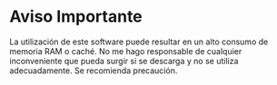 # Aviso Importante

La utilización de este software puede resultar en un alto consumo de memoria RAM o caché. No me hago responsable de cualquier inconveniente que pueda surgir si se descarga y no se utiliza adecuadamente. Se recomienda precaución.
